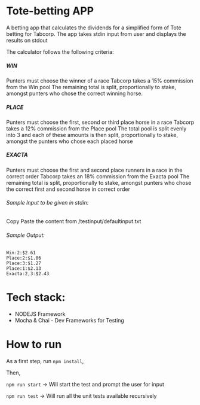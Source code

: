 # Tote-betting APP
A betting app that calculates the dividends for a simplified form of Tote betting for
Tabcorp.  The app takes stdin input from user and displays the results on stdout

The calculator follows the following criteria:


##### WIN
Punters must choose the winner of a race
Tabcorp takes a 15% commission from the Win pool
The remaining total is split, proportionally to stake, amongst punters who chose the correct winning horse.


##### PLACE
Punters must choose the first, second or third place horse in a race
Tabcorp takes a 12% commission from the Place pool
The total pool is split evenly into 3 and each of these amounts is then split, proportionally to stake,
amongst the punters who chose each placed horse


##### EXACTA
Punters must choose the first and second place runners in a race in the correct order
Tabcorp takes an 18% commission from the Exacta pool
The remaining total is split, proportionally to stake, amongst punters who chose the correct first and
second horse in correct order

###### Sample Input to be given in stdin:
Copy Paste the content from /testinput/defaultinput.txt


###### Sample Output:
```
Win:2:$2.61
Place:2:$1.06
Place:3:$1.27
Place:1:$2.13
Exacta:2,3:$2.43
```



# Tech stack:
- NODEJS Framework
- Mocha & Chai - Dev Frameworks for Testing


# How to run
As a first step, run `npm install`,


Then,


`npm run start`     -> Will start the test and prompt the user for input


`npm run test`      -> Will run all the unit tests available recursively
